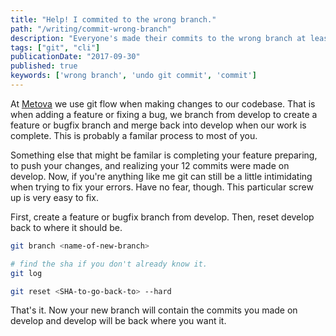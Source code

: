 ```yaml
---
title: "Help! I commited to the wrong branch."
path: "/writing/commit-wrong-branch"
description: "Everyone's made their commits to the wrong branch at least once. Here is a simple fix."
tags: ["git", "cli"]
publicationDate: "2017-09-30"
published: true
keywords: ['wrong branch', 'undo git commit', 'commit']
---
```


At [Metova](https://metova.com) we use git flow when making changes to our codebase.
That is when adding a feature or fixing a bug, we branch from develop to create a feature or bugfix branch and merge back into develop when our work is complete.
This is probably a familar process to most of you.

Something else that might be familar is completing your feature preparing, to push your changes, and realizing your 12 commits were made on develop.
Now, if you're anything like me git can still be a little intimidating when trying to fix your errors.
Have no fear, though. This particular screw up is very easy to fix.

First, create a feature or bugfix branch from develop. Then, reset develop back to where it should be.

```bash
git branch <name-of-new-branch>

# find the sha if you don't already know it.
git log

git reset <SHA-to-go-back-to> --hard
```

That's it. Now your new branch will contain the commits you made on develop and develop will be back where you want it.
